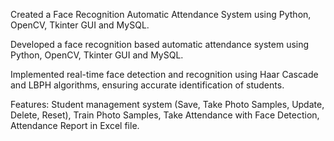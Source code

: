 Created a Face Recognition Automatic Attendance System using Python, OpenCV, Tkinter GUI and MySQL.

Developed a face recognition based automatic attendance system using Python, OpenCV, Tkinter GUI and MySQL.

Implemented real-time face detection and recognition using Haar Cascade and LBPH algorithms, ensuring accurate
identification of students.

Features: Student management system (Save, Take Photo Samples, Update, Delete, Reset), Train Photo Samples, Take
Attendance with Face Detection, Attendance Report in Excel file.
